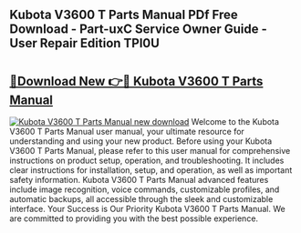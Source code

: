 ## Kubota V3600 T Parts Manual PDf Free Download - Part-uxC Service Owner Guide - User Repair Edition TPl0U

# <h2><a href="http://bc90243.oget.top/?id=Kubota+V3600+T+Parts+Manual">🔗Download New 👉🔴 Kubota V3600 T Parts Manual</a></h2>

[![Kubota V3600 T Parts Manual new download](https://i.imgur.com/5g1atiW.png)](http://bc90243.oget.top/?id=Kubota+V3600+T+Parts+Manual)
Welcome to the Kubota V3600 T Parts Manual user manual, your ultimate resource for understanding and using your new product. Before using your Kubota V3600 T Parts Manual, please refer to this user manual for comprehensive instructions on product setup, operation, and troubleshooting. It includes clear instructions for installation, setup, and operation, as well as important safety information. Kubota V3600 T Parts Manual advanced features include image recognition, voice commands, customizable profiles, and automatic backups, all accessible through the sleek and customizable interface. Your Success is Our Priority Kubota V3600 T Parts Manual. We are committed to providing you with the best possible experience.
